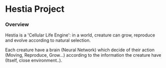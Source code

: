 # Hestia Project

### Overview
Hestia is a 'Cellular Life Engine': in a world, creature can grow, reproduce and evolve according to natural selection.

Each creature have a brain (Neural Network) which decide of their action (Moving, Reproduce, Grow...) according to the information the creature have (Itself, close environment..).
